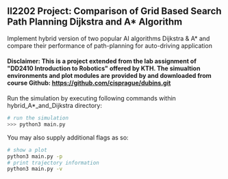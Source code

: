 ## II2202 Project: Comparison of Grid Based Search Path Planning Dijkstra and A* Algorithm
Implement hybrid version of two popular AI algorithms Dijkstra & A* and compare their performance of path-planning for auto-driving application

#### Disclaimer: This is a project extended from the lab assignment of "DD2410 Introduction to Robotics" offered by KTH.  The simualtion environments and plot modules are provided by and downloaded from course Github: https://github.com/cisprague/dubins.git

 Run the simulation by executing following commands within hybrid_A*_and_Dijkstra directory:

```bash
# run the simulation
>>> python3 main.py
```

You may also supply additional flags as so:
```bash
# show a plot
python3 main.py -p
# print trajectory information
python3 main.py -v
```
